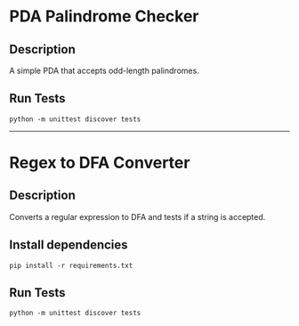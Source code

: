 # PDA Palindrome Checker

## Description
A simple PDA that accepts odd-length palindromes.

## Run Tests

```
python -m unittest discover tests
```
-----------------------------------------------------------------------------
# Regex to DFA Converter

## Description
Converts a regular expression to DFA and tests if a string is accepted.

## Install dependencies

```
pip install -r requirements.txt
```

## Run Tests

```
python -m unittest discover tests
```
